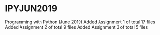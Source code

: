 # IPYJUN2019
Programming with Python (June 2019)
Added Assignment 1 of total 17 files
Added Assignment 2 of total 9 files
Added Assignment 3 of total 5 files

